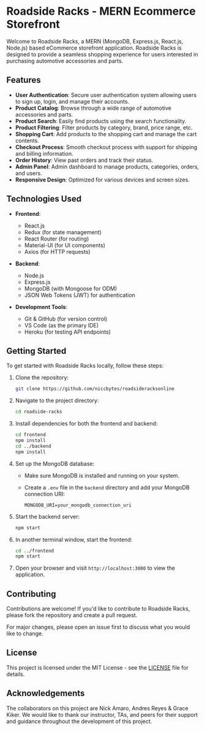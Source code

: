 # Roadside Racks - MERN Ecommerce Storefront

Welcome to Roadside Racks, a MERN (MongoDB, Express.js, React.js, Node.js) based eCommerce storefront application. Roadside Racks is designed to provide a seamless shopping experience for users interested in purchasing automotive accessories and parts.

## Features

- **User Authentication**: Secure user authentication system allowing users to sign up, login, and manage their accounts.
- **Product Catalog**: Browse through a wide range of automotive accessories and parts.
- **Product Search**: Easily find products using the search functionality.
- **Product Filtering**: Filter products by category, brand, price range, etc.
- **Shopping Cart**: Add products to the shopping cart and manage the cart contents.
- **Checkout Process**: Smooth checkout process with support for shipping and billing information.
- **Order History**: View past orders and track their status.
- **Admin Panel**: Admin dashboard to manage products, categories, orders, and users.
- **Responsive Design**: Optimized for various devices and screen sizes.

## Technologies Used

- **Frontend**:
  - React.js
  - Redux (for state management)
  - React Router (for routing)
  - Material-UI (for UI components)
  - Axios (for HTTP requests)
  
- **Backend**:
  - Node.js
  - Express.js
  - MongoDB (with Mongoose for ODM)
  - JSON Web Tokens (JWT) for authentication
  
- **Development Tools**:
  - Git & GitHub (for version control)
  - VS Code (as the primary IDE)
  - Heroku (for testing API endpoints)
  
## Getting Started

To get started with Roadside Racks locally, follow these steps:

1. Clone the repository:

   ```bash
   git clone https://github.com/niccbytes/roadsideracksonline
   ```

2. Navigate to the project directory:

   ```bash
   cd roadside-racks
   ```

3. Install dependencies for both the frontend and backend:

   ```bash
   cd frontend
   npm install
   cd ../backend
   npm install
   ```

4. Set up the MongoDB database:
   - Make sure MongoDB is installed and running on your system.
   - Create a `.env` file in the `backend` directory and add your MongoDB connection URI:

     ```plaintext
     MONGODB_URI=your_mongodb_connection_uri
     ```

5. Start the backend server:

   ```bash
   npm start
   ```

6. In another terminal window, start the frontend:

   ```bash
   cd ../frontend
   npm start
   ```

7. Open your browser and visit `http://localhost:3000` to view the application.

## Contributing

Contributions are welcome! If you'd like to contribute to Roadside Racks, please fork the repository and create a pull request. 

For major changes, please open an issue first to discuss what you would like to change.

## License

This project is licensed under the MIT License - see the [LICENSE](LICENSE) file for details.

## Acknowledgements

The collaborators on this project are Nick Amaro, Andres Reyes & Grace Kiker. We would like to thank our instructor, TAs, and peers for their support and guidance throughout the development of this project.
```